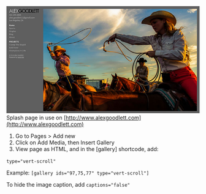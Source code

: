![Alex Goodlett splash page example](img/alex-splash.jpg)
Splash page in use on [http://www.alexgoodlett.com](http://www.alexgoodlett.com)

1. Go to Pages > Add new
2. Click on Add Media, then Insert Gallery
3. View page as HTML, and in the [gallery] shortcode, add:

`type="vert-scroll"`

Example: `[gallery ids="97,75,77" type="vert-scroll"]`

To hide the image caption, add `captions="false"`
